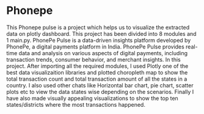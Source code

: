 # Phonepe
This Phonepe pulse is a project which helps us to visualize the extracted data on plotly dashboard. 
This project has been divided into 8 modules and 1 main.py. 
PhonePe Pulse is a data-driven insights platform developed by PhonePe, a digital payments platform in India. 
PhonePe Pulse provides real-time data and analysis on various aspects of digital payments, including transaction trends, consumer behavior, and merchant insights.
In this project. After importing all the required modules, I used Plotly one of the best data visualizaition libraries and plotted choropleth map to show the total transaction count and total transaction amount of all the states in a country. 
I also used other chats like Horizontal bar chart, pie chart, scatter plots etc to view the data states wise depending on the scenarios.
Finally I have also made visually appealing visualizations to show the top ten states/districts where the most transactions happened.  
